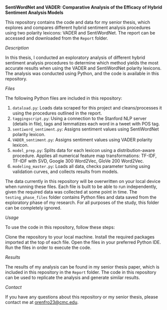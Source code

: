 **SentiWordNet and VADER: Comparative Analysis of the Efficacy of Hybrid Sentiment Analysis Models**

This repository contains the code and data for my senior thesis, which explores and compares different hybrid sentiment analysis procedures using two polarity lexicons: VADER and SentiWordNet. The report can be accessed and downloaded from the `Report` folder. 

*Description*

In this thesis, I conducted an exploratory analysis of different hybrid sentiment analysis procedures to determine which method yields the most accurate results when using the VADER and SentiWordNet polarity lexicons. The analysis was conducted using Python, and the code is available in this repository.

*Files*

The following Python files are included in this repository:

1. `dataload.py`: Loads data scraped for this project and cleans/processes it using the procedures outlined in the report. 
2. `taggingscript.py`: Using a connection to the Stanford NLP server (details in file), tags and lemmatizes each word in a tweet with POS tag.
3. `sentiword_sentiment.py`: Assigns sentiment values using SentiWordNet polarity lexicon.
4. `VADER_sentiment.py`: Assigns sentiment values using VADER polarity lexicon.
5. `model_prep.py`: Splits data for each lexicon using a distribution-aware procedure. Applies all numerical feature map transformations: TF-IDF, TF-IDF with SVD, Google 300 Word2Vec, GloVe 200 Word2Vec.
6. `modeling_master.py`: Loads all data, checks parameter tuning using validation curves, and collects results from models. 

The data currently in this repository will be overwritten on your local device when running these files. Each file is built to be able to run independently, given the required data was collected at some point in time. The `testing_phase_files` folder contains Python files and data saved from the exploratory phase of my research. For all purposes of the study, this folder can be completely ignored. 

*Usage*

To use the code in this repository, follow these steps:

Clone the repository to your local machine. 
Install the required packages imported at the top of each file.
Open the files in your preferred Python IDE. 
Run the files in order to execute the code. 

*Results*

The results of my analysis can be found in my senior thesis paper, which is included in this repository in the `Report` folder. The code in this repository can be used to replicate the analysis and generate similar results.

*Contact*

If you have any questions about this repository or my senior thesis, please contact me at orenfro23@cmc.edu.

